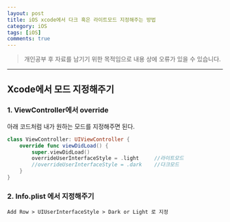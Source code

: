 ```yaml
---
layout: post
title: iOS xcode에서 다크 혹은 라이트모드 지정해주는 방법
category: iOS
tags: [iOS]
comments: true
---
```


> 개인공부 후 자료를 남기기 위한 목적임으로 내용 상에 오류가 있을 수 있습니다.    

<hr>

## Xcode에서 모드 지정해주기

### 1. ViewController에서 override

아래 코드처럼 내가 원하는 모드를 지정해주면 된다.


```swift
class ViewController: UIViewController {
    override func viewDidLoad() {
        super.viewDidLoad()
        overrideUserInterfaceStyle = .light     //라이트모드
        //overrideUserInterfaceStyle = .dark    //다크모드
    }
}
```

### 2. Info.plist 에서 지정해주기

`Add Row > UIUserInterfaceStyle > Dark or Light 로 지정`
